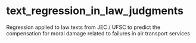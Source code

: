 # text_regression_in_law_judgments
Regression applied to law texts from JEC / UFSC to predict the compensation for moral damage related to failures in air transport services
